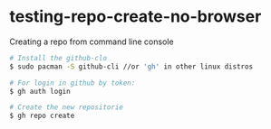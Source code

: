 # testing-repo-create-no-browser
Creating a repo from command line console

```bash
# Install the github-clo
$ sudo pacman -S github-cli //or 'gh' in other linux distros

# For login in github by token:
$ gh auth login

# Create the new repositorie
$ gh repo create
```